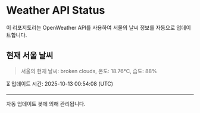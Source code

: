 
# Weather API Status

이 리포지토리는 OpenWeather API를 사용하여 서울의 날씨 정보를 자동으로 업데이트합니다.

## 현재 서울 날씨
> 서울의 현재 날씨: broken clouds, 온도: 18.76°C, 습도: 88%

⏳ 업데이트 시간: 2025-10-13 00:54:08 (UTC)

---
자동 업데이트 봇에 의해 관리됩니다.
